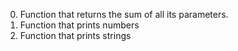 0. Function that returns the sum of all its parameters.
1. Function that prints numbers
2. Function that prints strings

